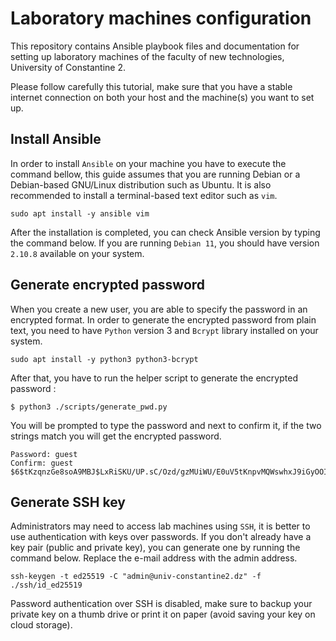 # Laboratory machines configuration

This repository contains Ansible playbook files and documentation for setting up laboratory machines of the faculty 
of new technologies, University of Constantine 2.

Please follow carefully this tutorial, make sure that you have a stable internet connection on both your host and the 
machine(s) you want to set up.

## Install Ansible

In order to install `Ansible` on your machine you have to execute the command bellow, this guide assumes that you are
running Debian or a Debian-based GNU/Linux distribution such as Ubuntu. It is also recommended to install a
terminal-based text editor such as `vim`.

```shell
sudo apt install -y ansible vim
```

After the installation is completed, you can check Ansible version by typing the command below. If you are running `Debian 11`, you
should have version `2.10.8` available on your system.

## Generate encrypted password

When you create a new user, you are able to specify the password in an encrypted format. In order to generate the 
encrypted password from plain text, you need to have `Python` version 3 and `Bcrypt` library installed on your system.

```shell
sudo apt install -y python3 python3-bcrypt
```

After that, you have to run the helper script to generate the encrypted password :

```shell
$ python3 ./scripts/generate_pwd.py
```

You will be prompted to type the password and next to confirm it, if the two strings match you will get the
encrypted password.

```
Password: guest
Confirm: guest
$6$tKzqnzGe8soA9MBJ$LxRiSKU/UP.sC/Ozd/gzMUiWU/E0uV5tKnpvMQWswhxJ9iGyOOItOuZeOCr7IdEfTviHEt1gf7cdrJmzQ78tY/
```

## Generate SSH key

Administrators may need to access lab machines using `SSH`, it is better to use authentication with keys over
passwords. If you don't already have a key pair (public and private key), you can generate one by running the command
below. Replace the e-mail address with the admin address.

```shell
ssh-keygen -t ed25519 -C "admin@univ-constantine2.dz" -f ./ssh/id_ed25519
```

Password authentication over SSH is disabled, make sure to backup your private key on a thumb drive or print it on paper
(avoid saving your key on cloud storage).
